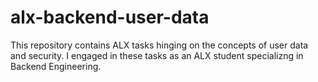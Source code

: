 # alx-backend-user-data
This repository contains ALX tasks hinging on the concepts of user data and security. I engaged in these tasks as an ALX student specializng in Backend Engineering.